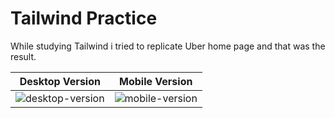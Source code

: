 # Tailwind Practice

While studying Tailwind i tried to replicate Uber home page and that was the result. 

| Desktop Version  | Mobile Version |
| ------------- | ------------- |
| ![desktop-version](https://github.com/lucasamds/tailwind-practice/assets/47309556/484485da-d5a6-43b1-8187-93965b98f56f)  | ![mobile-version](https://github.com/lucasamds/tailwind-practice/assets/47309556/6bde872c-c374-446c-a9ad-395e5bb00bf0)  |

